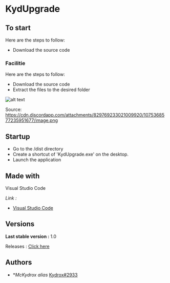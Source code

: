 # KydUpgrade



## To start

Here are the steps to follow:
- Download the source code

### Facilitie

Here are the steps to follow:
- Download the source code
- Extract the files to the desired folder


![alt text](https://cdn.discordapp.com/attachments/829769233021009920/1075368577235951677/image.png)

Source: https://cdn.discordapp.com/attachments/829769233021009920/1075368577235951677/image.png

## Startup

- Go to the /dist directory
- Create a shortcut of 'KydUpgrade.exe' on the desktop.
- Launch the application


## Made with

Visual Studio Code

_Link :_
* [Visual Studio Code](https://www.google.com/url?sa=t&rct=j&q=&esrc=s&source=web&cd=&ved=2ahUKEwjCkIiorpf9AhVTT8AKHURBAEQQFnoECBEQAQ&url=https%3A%2F%2Fcode.visualstudio.com%2F&usg=AOvVaw15O90sm1ios8AUpw56hCml) 


## Versions
**Last stable version :** 1.0

Releases : [Click here](https://github.com/McKydrox/KydUpgradeV2/releases/tag/up)


## Authors


* **McKydrox* _alias_ [Kydrox#2933](https://discord.com)


